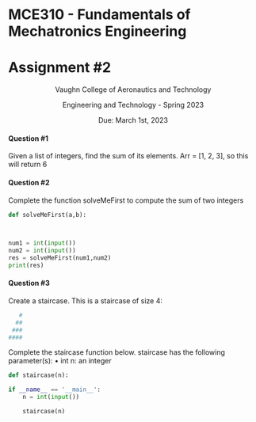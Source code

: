 # MCE310 - Fundamentals of Mechatronics Engineering
# Assignment #2

<p align="center">Vaughn College of Aeronautics and Technology</p>
<p align="center">Engineering and Technology - Spring 2023</p>
<p align="center">Due: March 1st, 2023</p>

#### Question #1
Given a list of integers, find the sum of its elements.
Arr = [1, 2, 3], so this will return 6

#### Question #2
Complete the function solveMeFirst to compute the sum of two integers

```python
def solveMeFirst(a,b):
    


num1 = int(input())
num2 = int(input())
res = solveMeFirst(num1,num2)
print(res)
```

#### Question #3
Create a staircase. This is a staircase of size 4:
```bash
   #
  ##
 ###
####
```

Complete the staircase function below.
staircase has the following parameter(s):
	•	int n: an integer
```python
def staircase(n):

if __name__ == '__main__':
    n = int(input())

    staircase(n)
```
